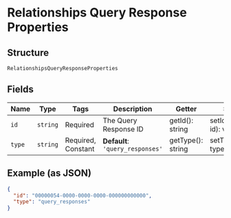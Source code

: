 
# Relationships Query Response Properties

## Structure

`RelationshipsQueryResponseProperties`

## Fields

| Name | Type | Tags | Description | Getter | Setter |
|  --- | --- | --- | --- | --- | --- |
| `id` | `string` | Required | The Query Response ID | getId(): string | setId(string id): void |
| `type` | `string` | Required, Constant | **Default**: `'query_responses'` | getType(): string | setType(string type): void |

## Example (as JSON)

```json
{
  "id": "00000054-0000-0000-0000-000000000000",
  "type": "query_responses"
}
```

